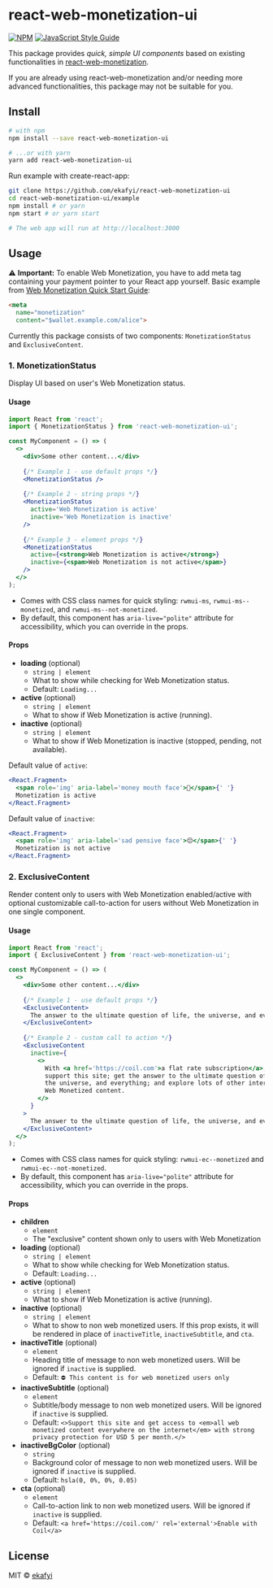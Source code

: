 # react-web-monetization-ui

[![NPM](https://img.shields.io/npm/v/react-web-monetization-ui.svg)](https://www.npmjs.com/package/react-web-monetization-ui) [![JavaScript Style Guide](https://img.shields.io/badge/code_style-standard-brightgreen.svg)](https://standardjs.com)

This package provides _quick, simple UI components_ based on existing functionalities in [react-web-monetization](https://github.com/sharafian/react-web-monetization).

If you are already using react-web-monetization and/or needing more advanced functionalities, this package may not be suitable for you.

## Install

```bash
# with npm
npm install --save react-web-monetization-ui

# ...or with yarn
yarn add react-web-monetization-ui
```

Run example with create-react-app:

```bash
git clone https://github.com/ekafyi/react-web-monetization-ui
cd react-web-monetization-ui/example
npm install # or yarn
npm start # or yarn start

# The web app will run at http://localhost:3000
```

## Usage

⚠️ __Important:__ To enable Web Monetization, you have to add meta tag containing your payment pointer to your React app yourself. Basic example from [Web Monetization Quick Start Guide](https://webmonetization.org/docs/getting-started):

```html
<meta
  name="monetization"
  content="$wallet.example.com/alice">
```

Currently this package consists of two components: `MonetizationStatus` and `ExclusiveContent`.

### 1. MonetizationStatus

Display UI based on user's Web Monetization status.

#### Usage

```jsx
import React from 'react';
import { MonetizationStatus } from 'react-web-monetization-ui';

const MyComponent = () => (
  <>
    <div>Some other content...</div>
    
    {/* Example 1 - use default props */}
    <MonetizationStatus />
    
    {/* Example 2 - string props */}
    <MonetizationStatus
      active='Web Monetization is active'
      inactive='Web Monetization is inactive'
    />
    
    {/* Example 3 - element props */}
    <MonetizationStatus
      active={<strong>Web Monetization is active</strong>}
      inactive={<spam>Web Monetization is not active</spam>}
    />
  </>
);
```

- Comes with CSS class names for quick styling: `rwmui-ms`, `rwmui-ms--monetized`, and `rwmui-ms--not-monetized`.
- By default, this component has `aria-live="polite"` attribute for accessibility, which you can override in the props.

#### Props

- **loading** (optional)
  - `string | element`
  - What to show while checking for Web Monetization status.
  - Default: `Loading...`
- **active** (optional)
  - `string | element`
  - What to show if Web Monetization is active (running).
- **inactive** (optional)
  - `string | element`
  - What to show if Web Monetization is inactive (stopped, pending, not available).

Default value of `active`:

```jsx
<React.Fragment>
  <span role='img' aria-label='money mouth face'>🤑</span>{' '}
  Monetization is active
</React.Fragment>
```

Default value of `inactive`:

```jsx
<React.Fragment>
  <span role='img' aria-label='sad pensive face'>😔</span>{' '}
  Monetization is not active
</React.Fragment>
```

### 2. ExclusiveContent

Render content only to users with Web Monetization enabled/active with optional customizable call-to-action for users without Web Monetization in one single component.

#### Usage

```jsx
import React from 'react';
import { ExclusiveContent } from 'react-web-monetization-ui';

const MyComponent = () => (
  <>
    <div>Some other content...</div>
    
    {/* Example 1 - use default props */}
    <ExclusiveContent>
      The answer to the ultimate question of life, the universe, and everything is <strong>42</strong>.
    </ExclusiveContent>
    
    {/* Example 2 - custom call to action */}
    <ExclusiveContent
      inactive={
        <>
          With <a href='https://coil.com'>a flat rate subscription</a>, you can
          support this site; get the answer to the ultimate question of life,
          the universe, and everything; and explore lots of other interesting
          Web Monetized content.
        </>
      }
    >
      The answer to the ultimate question of life, the universe, and everything is <strong>42</strong>.
    </ExclusiveContent>
  </>
);
```

- Comes with CSS class names for quick styling: `rwmui-ec--monetized` and `rwmui-ec--not-monetized`.
- By default, this component has `aria-live="polite"` attribute for accessibility, which you can override in the props.

#### Props

- **children**
  - `element`
  - The "exclusive" content shown only to users with Web Monetization
- **loading** (optional)
  - `string | element`
  - What to show while checking for Web Monetization status.
  - Default: `Loading...`
- **active** (optional)
  - `string | element`
  - What to show if Web Monetization is active (running).
- **inactive** (optional)
  - `string | element`
  - What to show to non web monetized users. If this prop exists, it will be rendered in place of `inactiveTitle`, `inactiveSubtitle`, and `cta`.
- **inactiveTitle** (optional)
  - `element`
  - Heading title of message to non web monetized users. Will be ignored if `inactive` is supplied.
  - Default: `⛔️ This content is for web monetized users only`
- **inactiveSubtitle** (optional)
  - `element`
  - Subtitle/body message to non web monetized users. Will be ignored if `inactive` is supplied.
  - Default: `<>Support this site and get access to <em>all web monetized content everywhere on the internet</em> with strong privacy protection for USD 5 per month.</>`
- **inactiveBgColor** (optional)
  - `string`
  - Background color of message to non web monetized users. Will be ignored if `inactive` is supplied.
  - Default: `hsla(0, 0%, 0%, 0.05)`
- **cta** (optional)
  - `element`
  - Call-to-action link to non web monetized users. Will be ignored if `inactive` is supplied.
  - Default: `<a href='https://coil.com/' rel='external'>Enable with Coil</a>`

## License

MIT © [ekafyi](https://github.com/ekafyi)
